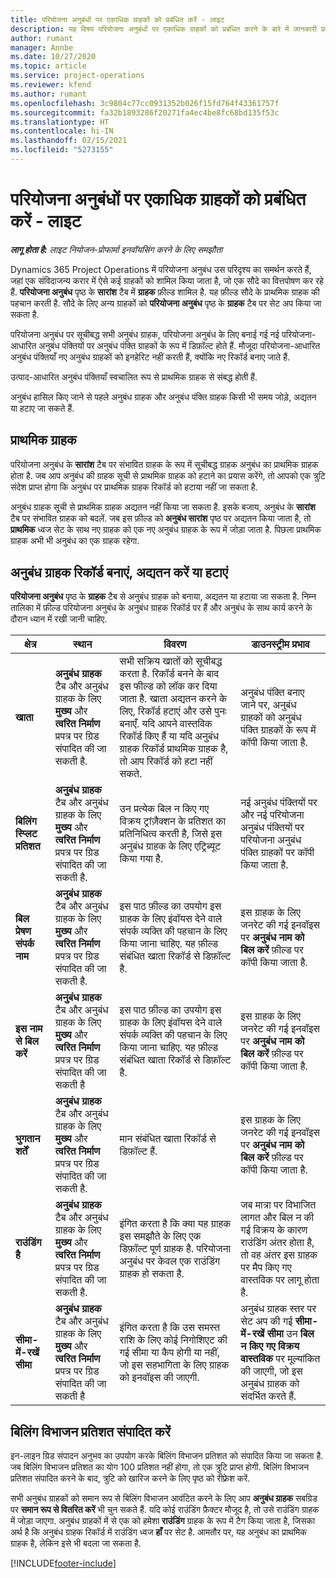 ```yaml
---
title: परियोजना अनुबंधों पर एकाधिक ग्राहकों को प्रबंधित करें - लाइट
description: यह विषय परियोजना अनुबंधों पर एकाधिक ग्राहकों को प्रबंधित करने के बारे में जानकारी प्रदान करता है.
author: rumant
manager: Annbe
ms.date: 10/27/2020
ms.topic: article
ms.service: project-operations
ms.reviewer: kfend
ms.author: rumant
ms.openlocfilehash: 3c9804c77cc0931352b026f15fd764f43361757f
ms.sourcegitcommit: fa32b1893286f20271fa4ec4be8fc68bd135f53c
ms.translationtype: HT
ms.contentlocale: hi-IN
ms.lasthandoff: 02/15/2021
ms.locfileid: "5273155"
---
```

# <a name="manage-multiple-customers-on-project-contracts---lite"></a>परियोजना अनुबंधों पर एकाधिक ग्राहकों को प्रबंधित करें - लाइट

_**लागू होता है:** लाइट नियोजन-प्रोफार्मा इनवॉयसिंग करने के लिए समझौता_

Dynamics 365 Project Operations में परियोजना अनुबंध उस परिदृश्य का समर्थन करते हैं, जहां एक संविदाजन्य करार में ऐसे कई ग्राहकों को शामिल किया जाता है, जो एक सौदे का वित्तपोषण कर रहे हैं. **परियोजना अनुबंध** पृष्ठ के **सारांश** टैब में **ग्राहक** फ़ील्ड शामिल है. यह फ़ील्ड सौदे के प्राथमिक ग्राहक की पहचान करती है. सौदे के लिए अन्य ग्राहकों को **परियोजना अनुबंध** पृष्ठ के **ग्राहक** टैब पर सेट अप किया जा सकता है.

परियोजना अनुबंध पर सूचीबद्ध सभी अनुबंध ग्राहक, परियोजना अनुबंध के लिए बनाई गई नई परियोजना-आधारित अनुबंध पंक्तियों पर अनुबंध पंक्ति ग्राहकों के रूप में डिफ़ॉल्ट होते हैं. मौजूदा परियोजना-आधारित अनुबंध पंक्तियाँ नए अनुबंध ग्राहकों को इनहेरिट नहीं करती हैं, क्योंकि नए रिकॉर्ड बनाए जाते हैं.

उत्पाद-आधारित अनुबंध पंक्तियाँ स्वचालित रूप से प्राथमिक ग्राहक से संबद्ध होती हैं.

अनुबंध हासिल किए जाने से पहले अनुबंध ग्राहक और अनुबंध पंक्ति ग्राहक किसी भी समय जोड़े, अद्यतन या हटाए जा सकते हैं.

## <a name="primary-customer"></a>प्राथमिक ग्राहक

परियोजना अनुबंध के **सारांश** टैब पर संभावित ग्राहक के रूप में सूचीबद्ध ग्राहक अनुबंध का प्राथमिक ग्राहक होता है. जब आप अनुबंध की ग्राहक सूची से प्राथमिक ग्राहक को हटाने का प्रयास करेंगे, तो आपको एक त्रुटि संदेश प्राप्त होगा कि अनुबंध पर प्राथमिक ग्राहक रिकॉर्ड को हटाया नहीं जा सकता है.

अनुबंध ग्राहक सूची से प्राथमिक ग्राहक अद्यतन नहीं किया जा सकता है. इसके बजाय, अनुबंध के **सारांश** टैब पर संभावित ग्राहक को बदलें. जब इस फ़ील्ड को **अनुबंध सारांश** पृष्ठ पर अद्यतन किया जाता है, तो **प्राथमिक** ध्वज सेट के साथ नए ग्राहक को एक नए अनुबंध ग्राहक के रूप में जोड़ा जाता है. पिछला प्राथमिक ग्राहक अभी भी अनुबंध का एक ग्राहक रहेगा.

## <a name="create-update-or-delete-a-contract-customer-record"></a>अनुबंध ग्राहक रिकॉर्ड बनाएं, अद्यतन करें या हटाएं

**परियोजना अनुबंध** पृष्ठ के **ग्राहक** टैब से अनुबंध ग्राहक को बनाया, अद्यतन या हटाया जा सकता है. निम्न तालिका में फ़ील्ड परियोजना अनुबंध के अनुबंध ग्राहक रिकॉर्ड पर हैं और अनुबंध के साथ कार्य करने के दौरान ध्यान में रखी जानी चाहिए.

| क्षेत्र | स्थान | विवरण | डाउनस्ट्रीम प्रभाव |
| --- | --- | --- | --- |
| **खाता** | **अनुबंध ग्राहक** टैब और अनुबंध ग्राहक के लिए **मुख्य** और **त्वरित निर्माण** प्रपत्र पर ग्रिड संपादित की जा सकती है. | सभी सक्रिय खातों को सूचीबद्ध करता है. रिकॉर्ड बनने के बाद इस फील्ड को लॉक कर दिया जाता है. खाता अद्यतन करने के लिए, रिकॉर्ड हटाएं और उसे पुनः बनाएँ. यदि आपने वास्तविक रिकॉर्ड किए हैं या यदि अनुबंध ग्राहक रिकॉर्ड प्राथमिक ग्राहक है, तो आप रिकॉर्ड को हटा नहीं सकते. | अनुबंध पंक्ति बनाए जाने पर, अनुबंध ग्राहकों को अनुबंध पंक्ति ग्राहकों के रूप में कॉपी किया जाता है. |
| **बिलिंग स्प्लिट प्रतिशत** | **अनुबंध ग्राहक** टैब और अनुबंध ग्राहक के लिए **मुख्य** और **त्वरित निर्माण** प्रपत्र पर ग्रिड संपादित की जा सकती है. | उन प्रत्येक बिल न किए गए विक्रय ट्रांज़ैक्शन के प्रतिशत का प्रतिनिधित्व करती है, जिसे इस अनुबंध ग्राहक के लिए एट्रिब्यूट किया गया है. | नई अनुबंध पंक्तियों पर और नई परियोजना अनुबंध पंक्तियों पर परियोजना अनुबंध पंक्ति ग्राहकों पर कॉपी किया जाता है. |
| **बिल प्रेषण संपर्क नाम** | **अनुबंध ग्राहक** टैब और अनुबंध ग्राहक के लिए **मुख्य** और **त्वरित निर्माण** प्रपत्र पर ग्रिड संपादित की जा सकती है. | इस पाठ फ़ील्ड का उपयोग इस ग्राहक के लिए इंवॉयस देने वाले संपर्क व्यक्ति की पहचान के लिए किया जाना चाहिए. यह फ़ील्ड संबंधित खाता रिकॉर्ड से डिफ़ॉल्ट है. | इस ग्राहक के लिए जनरेट की गई इनवॉइस पर **अनुबंध नाम को बिल करें** फ़ील्ड पर कॉपी किया जाता है. |
| **इस नाम से बिल करें** | **अनुबंध ग्राहक** टैब और अनुबंध ग्राहक के लिए **मुख्य** और **त्वरित निर्माण** प्रपत्र पर ग्रिड संपादित की जा सकती है | इस पाठ फ़ील्ड का उपयोग इस ग्राहक के लिए इंवॉयस देने वाले संपर्क व्यक्ति की पहचान के लिए किया जाना चाहिए. यह फ़ील्ड संबंधित खाता रिकॉर्ड से डिफ़ॉल्ट है. | इस ग्राहक के लिए जनरेट की गई इनवॉइस पर **अनुबंध नाम को बिल करें** फ़ील्ड पर कॉपी किया जाता है. |
| **भुगतान शर्तें** | **अनुबंध ग्राहक** टैब और अनुबंध ग्राहक के लिए **मुख्य** और **त्वरित निर्माण** प्रपत्र पर ग्रिड संपादित की जा सकती है. | मान संबंधित खाता रिकॉर्ड से डिफ़ॉल्ट हैं. | इस ग्राहक के लिए जनरेट की गई इनवॉइस पर **अनुबंध नाम को बिल करें** फ़ील्ड पर कॉपी किया जाता है. |
| **राउंडिंग है** | **अनुबंध ग्राहक** टैब और अनुबंध ग्राहक के लिए **मुख्य** और **त्वरित निर्माण** प्रपत्र पर ग्रिड संपादित की जा सकती है. | इंगित करता है कि क्या यह ग्राहक इस समझौते के लिए एक डिफ़ॉल्ट पूर्ण ग्राहक है. परियोजना अनुबंध पर केवल एक राउंडिंग ग्राहक हो सकता है. | जब मात्रा पर विभाजित लागत और बिल न की गई विक्रय के कारण राउंडिंग अंतर होता है, तो वह अंतर इस ग्राहक पर मैप किए गए वास्तविक पर लागू होता है. |
| **सीमा-में-रखें सीमा** | **अनुबंध ग्राहक** टैब और अनुबंध ग्राहक के लिए **मुख्य** और **त्वरित निर्माण** प्रपत्र पर ग्रिड संपादित की जा सकती है | इंगित करता है कि उस समस्त राशि के लिए कोई निगोशिएट की गई सीमा या कैप होगी या नहीं, जो इस सहभागिता के लिए ग्राहक को इनवॉइस की जाएगी. | अनुबंध ग्राहक स्तर पर सेट अप की गई **सीमा-में-रखें सीमा** उन **बिल न किए गए विक्रय वास्तविक** पर मूल्यांकित की जाएगी, जो इस अनुबंध ग्राहक को संदर्भित करते हैं. |

## <a name="edit-billing-split-percentages"></a>बिलिंग विभाजन प्रतिशत संपादित करें

इन-लाइन ग्रिड संपादन अनुभव का उपयोग करके बिलिंग विभाजन प्रतिशत को संपादित किया जा सकता है. जब बिलिंग विभाजन प्रतिशत का योग 100 प्रतिशत नहीं होगा, तो एक त्रुटि प्राप्त होगी. बिलिंग विभाजन प्रतिशत संपादित करने के बाद, त्रुटि को खारिज करने के लिए पृष्ठ को रीफ़्रेश करें.

सभी अनुबंध ग्राहकों को समान रूप से बिलिंग विभाजन आवंटित करने के लिए आप **अनुबंध ग्राहक** सबग्रिड पर **समान रूप से वितरित करें**  भी चुन सकते हैं. यदि कोई राउंडिंग फ़ैक्टर मौजूद है, तो उसे राउंडिंग ग्राहक में जोड़ा जाएगा. अनुबंध ग्राहकों में से एक को हमेशा **राउंडिंग** ग्राहक के रूप में टैग किया जाता है, जिसका अर्थ है कि अनुबंध ग्राहक रिकॉर्ड में राउंडिंग ध्वज **हाँ** पर सेट है. आमतौर पर, यह अनुबंध का प्राथमिक ग्राहक है, लेकिन इसे भी बदला जा सकता है.


[!INCLUDE[footer-include](../../includes/footer-banner.md)]